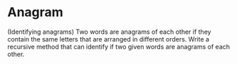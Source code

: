 # Anagram
(Identifying anagrams) Two words are anagrams of each other if they contain the same letters that are arranged in different orders. Write a recursive method that can identify if two given words are anagrams of each other.
